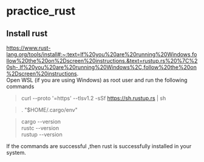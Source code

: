 # practice_rust

## Install rust


https://www.rust-lang.org/tools/install#:~:text=If%20you%20are%20running%20Windows,follow%20the%20on%2Dscreen%20instructions.&text=rustup.rs%20%7C%20sh-,If%20you%20are%20running%20Windows%2C,follow%20the%20on%2Dscreen%20instructions. \
Open WSL (if you are using Windows) as root user and run the following commands

> curl --proto '=https' --tlsv1.2 -sSf https://sh.rustup.rs | sh

> . "$HOME/.cargo/env"


> cargo --version\
> rustc --version\
> rustup --version

If the commands are successful ,then rust is successfully installed in your system. 
